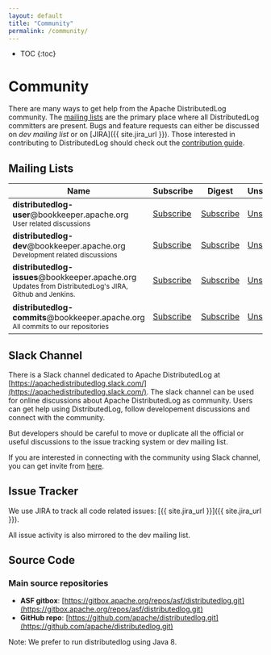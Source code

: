```yaml
---
layout: default
title: "Community"
permalink: /community/
---
```


* TOC
{:toc}

# Community

There are many ways to get help from the Apache DistributedLog community. The [mailing lists](#mailing-lists) are the primary place where all DistributedLog committers are present. Bugs and feature requests can either be discussed on *dev mailing list* or on [JIRA]({{ site.jira_url }}). Those interested in contributing to DistributedLog should check out the [contribution guide](how-to-contribute.html).

## Mailing Lists

<table class="table table-striped">
  <thead>
    <th class="text-center">Name</th>
    <th class="text-center">Subscribe</th>
    <th class="text-center">Digest</th>
    <th class="text-center">Unsubscribe</th>
    <th class="text-center">Post</th>
    <th class="text-center">Archive</th>
  </thead>
  <tr>
    <td>
      <strong>distributedlog-user</strong>@bookkeeper.apache.org<br>
      <small>User related discussions</small>
    </td>
    <td class="text-center"><i class="fa fa-pencil-square-o"></i> <a href="mailto:distributedlog-user-subscribe@bookkeeper.apache.org">Subscribe</a></td>
    <td class="text-center"><i class="fa fa-pencil-square-o"></i> <a href="mailto:distributedlog-user-digest-subscribe@bookkeeper.apache.org">Subscribe</a></td>
    <td class="text-center"><i class="fa fa-pencil-square-o"></i> <a href="mailto:distributedlog-user-unsubscribe@bookkeeper.apache.org">Unsubscribe</a></td>
    <td class="text-center"><i class="fa fa-pencil-square-o"></i> <a href="mailto:distributedlog-user@bookkeeper.apache.org">Post</a></td>
    <td class="text-center">
      <a href="http://mail-archives.apache.org/mod_mbox/bookkeeper-distributedlog-user/">Archives</a> <br>
    </td>
  </tr>
  <tr>
    <td>
      <strong>distributedlog-dev</strong>@bookkeeper.apache.org<br>
      <small>Development related discussions</small>
    </td>
    <td class="text-center"><i class="fa fa-pencil-square-o"></i> <a href="mailto:distributedlog-dev-subscribe@bookkeeper.apache.org">Subscribe</a></td>
    <td class="text-center"><i class="fa fa-pencil-square-o"></i> <a href="mailto:distributedlog-dev-digest-subscribe@bookkeeper.apache.org">Subscribe</a></td>
    <td class="text-center"><i class="fa fa-pencil-square-o"></i> <a href="mailto:distributedlog-dev-unsubscribe@bookkeeper.apache.org">Unsubscribe</a></td>
    <td class="text-center"><i class="fa fa-pencil-square-o"></i> <a href="mailto:distributedlog-dev@bookkeeper.apache.org">Post</a></td>
    <td class="text-center">
      <a href="http://mail-archives.apache.org/mod_mbox/bookkeeper-distributedlog-dev/">Archives</a> <br>
    </td>
  </tr>
  <tr>
    <td>
      <strong>distributedlog-issues</strong>@bookkeeper.apache.org<br>
      <small>Updates from DistributedLog's JIRA, Github and Jenkins.</small>
    </td>
    <td class="text-center"><i class="fa fa-pencil-square-o"></i> <a href="mailto:distributedlog-issues-subscribe@bookkeeper.apache.org">Subscribe</a></td>
    <td class="text-center"><i class="fa fa-pencil-square-o"></i> <a href="mailto:distributedlog-issues-digest-subscribe@bookkeeper.apache.org">Subscribe</a></td>
    <td class="text-center"><i class="fa fa-pencil-square-o"></i> <a href="mailto:distributedlog-issues-unsubscribe@bookkeeper.apache.org">Unsubscribe</a></td>
    <td class="text-center"><i class="fa fa-pencil-square-o"></i> <i>Read only list</i></td>
    <td class="text-center"><a href="http://mail-archives.apache.org/mod_mbox/bookkeeper-distributedlog-issues/">Archives</a></td>
  </tr>
  <tr>
    <td>
      <strong>distributedlog-commits</strong>@bookkeeper.apache.org<br>
      <small>All commits to our repositories</small>
    </td>
    <td class="text-center"><i class="fa fa-pencil-square-o"></i> <a href="mailto:distributedlog-commits-subscribe@bookkeeper.apache.org">Subscribe</a></td>
    <td class="text-center"><i class="fa fa-pencil-square-o"></i> <a href="mailto:distributedlog-commits-digest-subscribe@bookkeeper.apache.org">Subscribe</a></td>
    <td class="text-center"><i class="fa fa-pencil-square-o"></i> <a href="mailto:distributedlog-commits-unsubscribe@bookkeeper.apache.org">Unsubscribe</a></td>
    <td class="text-center"><i class="fa fa-pencil-square-o"></i> <i>Read only list</i></td>
    <td class="text-center"><a href="http://mail-archives.apache.org/mod_mbox/bookkeeper-distributedlog-commits/">Archives</a></td>
  </tr>
</table>

## Slack Channel

There is a Slack channel dedicated to Apache DistributedLog at [https://apachedistributedlog.slack.com/](https://apachedistributedlog.slack.com/). The slack channel can be used for online discussions about Apache DistributedLog as community. Users can get help using DistributedLog, follow developement discussions and connect with the community.

But developers should be careful to move or duplicate all the official or useful discussions to the issue tracking system or dev mailing list.

If you are interested in connecting with the community using Slack channel, you can get invite from [here](https://getdl-slack.herokuapp.com/).

## Issue Tracker

We use JIRA to track all code related issues: [{{ site.jira_url }}]({{ site.jira_url }}).

All issue activity is also mirrored to the dev mailing list.

## Source Code

### Main source repositories

- **ASF gitbox**: [https://gitbox.apache.org/repos/asf/distributedlog.git](https://gitbox.apache.org/repos/asf/distributedlog.git)
- **GitHub repo**: [https://github.com/apache/distributedlog.git](https://github.com/apache/distributedlog.git)

Note: We prefer to run distributedlog using Java 8.
